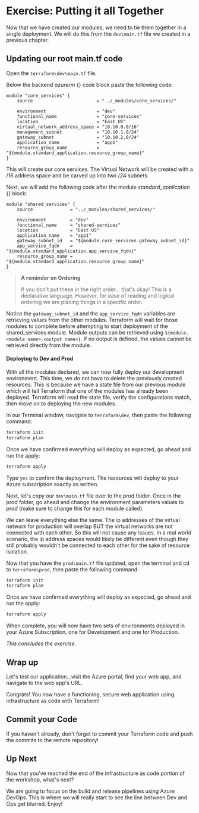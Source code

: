 # Exercise: Putting it all Together

Now that we have created our modules, we need to tie them together in a single deployment. We will do this from the `dev\main.tf` file we created in a previous chapter.

## Updating our root main.tf code

Open the `terraform\dev\main.tf` file.

Below the backend *azurerm* {} code block paste the following code:

```
module "core_services" {
    source                        = "../_modules/core_services/"

    environment                   = "dev"
    functional_name               = "core-services"
    location                      = "East US"
    virtual_network_address_space = "10.10.0.0/16"
    management_subnet             = "10.10.1.0/24" 
    gateway_subnet                = "10.10.2.0/24"
    application_name              = "app1"
    resource_group_name           = "${module.standard_application.resource_group_name}"    
}
```

This will create our core services. The Virtual Network will be created with a /16 address space and be carved up into two /24 subnets.

Next, we will add the following code after the module *standard_application* {} block:

```
module "shared_services" {
    source              = "../_modules/shared_services/"

    environment         = "dev"
    functional_name     = "shared-services"
    location            = "East US"
    application_name    = "app1"
    gateway_subnet_id   = "${module.core_services.gateway_subnet_id}"
    app_service_fqdn    = "${module.standard_application.app_service_fqdn}"
    resource_group_name = "${module.standard_application.resource_group_name}"    
}  
```

> **A reminder on Ordering**
>
> If you don't put these in the right order... that's okay! This is a declarative language. However, for ease of reading and logical ordering we are placing things in a specific order.

Notice the `gateway_subnet_id` and the `app_service_fqdn` variables are retrieving values from the other modules. Terraform will wait for those modules to complete before attempting to start deployment of the shared_services module. Module outputs can be retrieved using `${module.<module name>.<output name>}`. If no output is defined, the values cannot be retrieved directly from the module.

#### Deploying to Dev and Prod

With all the modules declared, we can now fully deploy our development environment. This time, we do not have to delete the previously created resources. This is because we have a state file from our previous module which will tell Terraform that one of the modules has already been deployed. Terraform will read the state file, verify the configurations match, then move on to deploying the new modules.

In our Terminal window, navigate to `terraform\dev`, then paste the following command:

```bash
terraform init
terraform plan
```

Once we have confirmed everything will deploy as expected, go ahead and run the apply:

```bash
terraform apply
```

Type `yes` to confirm the deployment. The resources will deploy to your Azure subscription exactly as written.

Next, let's copy our `dev\main.tf` file over to the prod folder. Once in the prod folder, go ahead and change the environment parameters values to *prod* (make sure to change this for each module called).

We can leave everything else the same. The ip addresses of the virtual network for production will overlap BUT the virtual networks are not connected with each other. So this will not cause any issues. In a real world scenario, the ip address spaces would likely be different even though they still probably wouldn't be connected to each other for the sake of resource isolation.

Now that you have the `prod\main.tf` file updated, open the terminal and cd to `terraform\prod`, then paste the following command:

```bash
terraform init
terraform plan
```

Once we have confirmed everything will deploy as expected, go ahead and run the apply:

```bash
terraform apply
```

When complete, you will now have two sets of environments deployed in your Azure Subscription, one for Development and one for Production.

_This concludes the exercise._

## Wrap up

Let's test our application...visit the Azure portal, find your web app, and navigate to the web app's URL.

Congrats! You now have a functioning, secure web application using infrastructure as code with Terraform!

## Commit your Code

If you haven't already, don't forget to commit your Terraform code and push the commits to the remote repository!

## Up Next

Now that you've reached the end of the infrastructure as code portion of the workshop, what's next?

We are going to focus on the build and release pipelines using Azure DevOps. This is where we will really start to see the line between Dev and Ops get blurred. Enjoy!